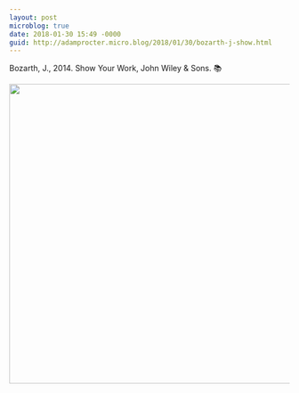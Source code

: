 ```yaml
---
layout: post
microblog: true
date: 2018-01-30 15:49 -0000
guid: http://adamprocter.micro.blog/2018/01/30/bozarth-j-show.html
---
```

Bozarth, J., 2014. Show Your Work, John Wiley & Sons.  📚


<img src="http://discursive.adamprocter.co.uk/uploads/2018/e62c73b85b.jpg" width="600" height="538" />
